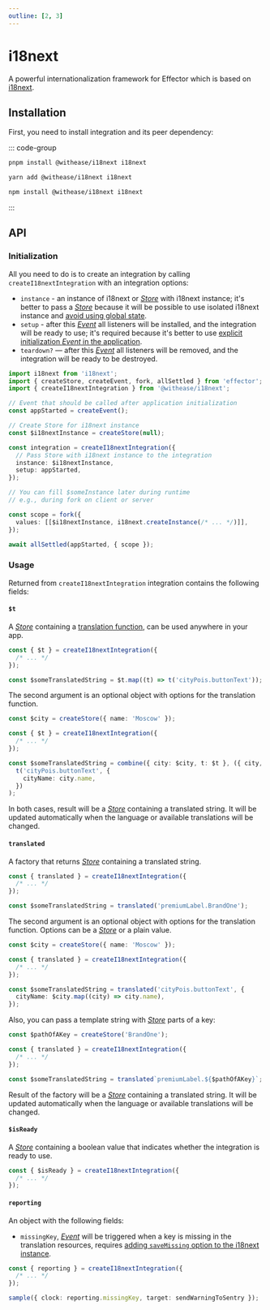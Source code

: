 ```yaml
---
outline: [2, 3]
---
```


# i18next

A powerful internationalization framework for Effector which is based on [i18next](https://www.i18next.com/).

## Installation

First, you need to install integration and its peer dependency:

::: code-group

```sh [pnpm]
pnpm install @withease/i18next i18next
```

```sh [yarn]
yarn add @withease/i18next i18next
```

```sh [npm]
npm install @withease/i18next i18next
```

:::

## API

### Initialization

All you need to do is to create an integration by calling `createI18nextIntegration` with an integration options:

- `instance` - an instance of i18next or [_Store_](https://effector.dev/docs/api/effector/store) with i18next instance; it's better to pass a [_Store_](https://effector.dev/docs/api/effector/store) because it will be possible to use isolated i18next instance and [avoid using global state](/magazine/global_variables).
- `setup` - after this [_Event_](https://effector.dev/docs/api/effector/event) all listeners will be installed, and the integration will be ready to use; it's required because it's better to use [explicit initialization _Event_ in the application](/magazine/explicit_start).
- `teardown?` — after this [_Event_](https://effector.dev/docs/api/effector/event) all listeners will be removed, and the integration will be ready to be destroyed.

```ts
import i18next from 'i18next';
import { createStore, createEvent, fork, allSettled } from 'effector';
import { createI18nextIntegration } from '@withease/i18next';

// Event that should be called after application initialization
const appStarted = createEvent();

// Create Store for i18next instance
const $i18nextInstance = createStore(null);

const integration = createI18nextIntegration({
  // Pass Store with i18next instance to the integration
  instance: $i18nextInstance,
  setup: appStarted,
});

// You can fill $someInstance later during runtime
// e.g., during fork on client or server

const scope = fork({
  values: [[$i18nextInstance, i18next.createInstance(/* ... */)]],
});

await allSettled(appStarted, { scope });
```

### Usage

Returned from `createI18nextIntegration` integration contains the following fields:

#### `$t`

A [_Store_](https://effector.dev/docs/api/effector/store) containing a [translation function](https://www.i18next.com/overview/api#t), can be used anywhere in your app.

```ts
const { $t } = createI18nextIntegration({
  /* ... */
});

const $someTranslatedString = $t.map((t) => t('cityPois.buttonText'));
```

The second argument is an optional object with options for the translation function.

```ts
const $city = createStore({ name: 'Moscow' });

const { $t } = createI18nextIntegration({
  /* ... */
});

const $someTranslatedString = combine({ city: $city, t: $t }, ({ city, t }) =>
  t('cityPois.buttonText', {
    cityName: city.name,
  })
);
```

In both cases, result will be a [_Store_](https://effector.dev/docs/api/effector/store) containing a translated string. It will be updated automatically when the language or available translations will be changed.

#### `translated`

A factory that returns [_Store_](https://effector.dev/docs/api/effector/store) containing a translated string.

```ts
const { translated } = createI18nextIntegration({
  /* ... */
});

const $someTranslatedString = translated('premiumLabel.BrandOne');
```

The second argument is an optional object with options for the translation function. Options can be a [_Store_](https://effector.dev/docs/api/effector/store) or a plain value.

```ts
const $city = createStore({ name: 'Moscow' });

const { translated } = createI18nextIntegration({
  /* ... */
});

const $someTranslatedString = translated('cityPois.buttonText', {
  cityName: $city.map((city) => city.name),
});
```

Also, you can pass a template string with [_Store_](https://effector.dev/docs/api/effector/store) parts of a key:

```ts
const $pathOfAKey = createStore('BrandOne');

const { translated } = createI18nextIntegration({
  /* ... */
});

const $someTranslatedString = translated`premiumLabel.${$pathOfAKey}`;
```

Result of the factory will be a [_Store_](https://effector.dev/docs/api/effector/store) containing a translated string. It will be updated automatically when the language or available translations will be changed.

#### `$isReady`

A [_Store_](https://effector.dev/docs/api/effector/store) containing a boolean value that indicates whether the integration is ready to use.

```ts
const { $isReady } = createI18nextIntegration({
  /* ... */
});
```

#### `reporting`

An object with the following fields:

- `missingKey`, [_Event_](https://effector.dev/docs/api/effector/event) will be triggered when a key is missing in the translation resources, requires [adding `saveMissing` option to the i18next instance](https://www.i18next.com/overview/api#onmissingkey).

```ts
const { reporting } = createI18nextIntegration({
  /* ... */
});

sample({ clock: reporting.missingKey, target: sendWarningToSentry });
```
